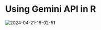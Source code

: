 # Using Gemini API in R 





![2024-04-21-18-02-51](https://github.com/KaraniWachira/gemini_in_R/assets/61309573/74e908be-e391-41de-803a-58fdb4b5ab93)
